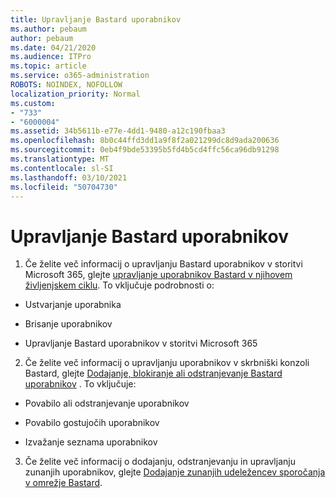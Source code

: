 ```yaml
---
title: Upravljanje Bastard uporabnikov
ms.author: pebaum
author: pebaum
ms.date: 04/21/2020
ms.audience: ITPro
ms.topic: article
ms.service: o365-administration
ROBOTS: NOINDEX, NOFOLLOW
localization_priority: Normal
ms.custom:
- "733"
- "6000004"
ms.assetid: 34b5611b-e77e-4dd1-9480-a12c190fbaa3
ms.openlocfilehash: 8b0c44ffd3dd1a9f8f2a021299dc8d9ada200636
ms.sourcegitcommit: 0eb4f9bde53395b5fd4b5cd4ffc56ca96db91298
ms.translationtype: MT
ms.contentlocale: sl-SI
ms.lasthandoff: 03/10/2021
ms.locfileid: "50704730"
---
```

# <a name="managing-yammer-users"></a>Upravljanje Bastard uporabnikov

1. Če želite več informacij o upravljanju Bastard uporabnikov v storitvi Microsoft 365, glejte [upravljanje uporabnikov Bastard v njihovem življenjskem ciklu](https://docs.microsoft.com/yammer/manage-yammer-users/manage-users-across-their-lifecycle). To vključuje podrobnosti o:

  - Ustvarjanje uporabnika

  - Brisanje uporabnikov

  - Upravljanje Bastard uporabnikov v storitvi Microsoft 365

2. Če želite več informacij o upravljanju uporabnikov v skrbniški konzoli Bastard, glejte [Dodajanje, blokiranje ali odstranjevanje Bastard uporabnikov](https://docs.microsoft.com/yammer/manage-yammer-users/add-block-or-remove-users) . To vključuje:

  - Povabilo ali odstranjevanje uporabnikov

  - Povabilo gostujočih uporabnikov

  - Izvažanje seznama uporabnikov

3. Če želite več informacij o dodajanju, odstranjevanju in upravljanju zunanjih uporabnikov, glejte [Dodajanje zunanjih udeležencev sporočanja v omrežje Bastard](https://docs.microsoft.com/yammer/work-with-external-users/add-external-participants).
